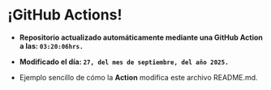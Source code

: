 # ¡GitHub Actions!
* **Repositorio actualizado automáticamente mediante una GitHub Action a las: `03:20:06hrs.`**
* **Modificado el día: `27, del mes de septiembre, del año 2025.`**

* Ejemplo sencillo de cómo la **Action** modifica este archivo README.md.
